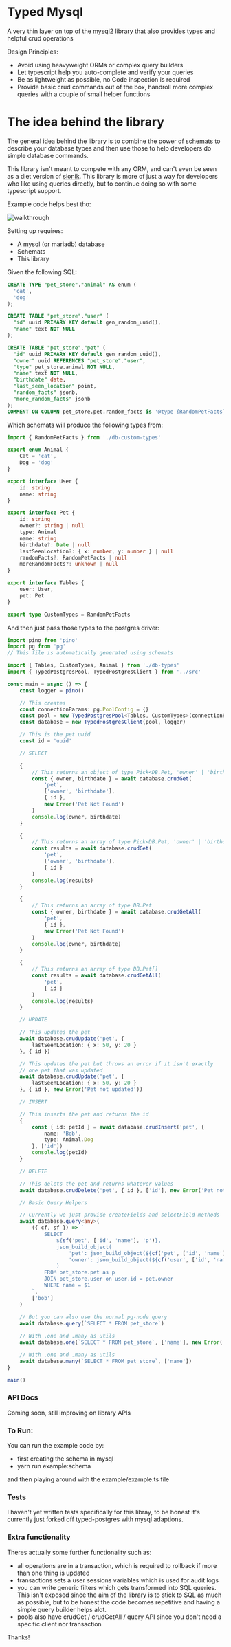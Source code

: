 # Typed Mysql

A very thin layer on top of the [mysql2](https://www.npmjs.com/package/mysql2) library that also provides types and helpful crud operations

Design Principles:

- Avoid using heavyweight ORMs or complex query builders
- Let typescript help you auto-complete and verify your queries
- Be as lightweight as possible, no Code inspection is required
- Provide basic crud commands out of the box, handroll more complex queries with a couple of small helper functions

# The idea behind the library

The general idea behind the library is to combine the power of [schemats](https://github.com/vramework/schemats)
to describe your database types and then use those to help developers do simple database commands.

This library isn't meant to compete with any ORM, and can't even be seen as a diet version of [slonik](https://github.com/gajus/slonik). This library is more of just a way for developers who like using queries directly, but to continue doing so with some typescript support.

Example code helps best tho:

![walkthrough](./walkthrough.gif)

Setting up requires:

- A mysql (or mariadb) database
- Schemats
- This library

Given the following SQL:

```sql
CREATE TYPE "pet_store"."animal" AS enum (
  'cat',
  'dog'
);

CREATE TABLE "pet_store"."user" (
  "id" uuid PRIMARY KEY default gen_random_uuid(),
  "name" text NOT NULL
);

CREATE TABLE "pet_store"."pet" (
  "id" uuid PRIMARY KEY default gen_random_uuid(),
  "owner" uuid REFERENCES "pet_store"."user",
  "type" pet_store.animal NOT NULL,
  "name" text NOT NULL,
  "birthdate" date,
  "last_seen_location" point,
  "random_facts" jsonb,
  "more_random_facts" jsonb
);
COMMENT ON COLUMN pet_store.pet.random_facts is '@type {RandomPetFacts}';
```

Which schemats will produce the following types from:

```typescript
import { RandomPetFacts } from './db-custom-types'

export enum Animal {
    Cat = 'cat',
    Dog = 'dog' 
}

export interface User { 
    id: string
    name: string 
}

export interface Pet { 
    id: string
    owner?: string | null
    type: Animal
    name: string
    birthdate?: Date | null
    lastSeenLocation?: { x: number, y: number } | null
    randomFacts?: RandomPetFacts | null
    moreRandomFacts?: unknown | null 
}

export interface Tables {
    user: User,
    pet: Pet
}

export type CustomTypes = RandomPetFacts
```


And then just pass those types to the postgres driver:

```typescript
import pino from 'pino'
import pg from 'pg'
// This file is automatically generated using schemats

import { Tables, CustomTypes, Animal } from './db-types'
import { TypedPostgresPool, TypedPostgresClient } from '../src'

const main = async () => {
    const logger = pino()

    // This creates 
    const connectionParams: pg.PoolConfig = {}
    const pool = new TypedPostgresPool<Tables, CustomTypes>(connectionParams, logger)
    const database = new TypedPostgresClient(pool, logger)

    // This is the pet uuid
    const id = 'uuid'

    // SELECT

    {
        // This returns an object of type Pick<DB.Pet, 'owner' | 'birthdate'>
        const { owner, birthdate } = await database.crudGet(
            'pet', 
            ['owner', 'birthdate'], 
            { id }, 
            new Error('Pet Not Found')
        )
        console.log(owner, birthdate)
    }

    {
        // This returns an array of type Pick<DB.Pet, 'owner' | 'birthdate'>[]
        const results = await database.crudGet(
            'pet', 
            ['owner', 'birthdate'], 
            { id }
        )
        console.log(results)
    }

    {
        // This returns an array of type DB.Pet
        const { owner, birthdate } = await database.crudGetAll(
            'pet', 
            { id },
            new Error('Pet Not Found')
        )
        console.log(owner, birthdate)
    }

    {
        // This returns an array of type DB.Pet[]
        const results = await database.crudGetAll(
            'pet', 
            { id }
        )
        console.log(results)
    }

    // UPDATE

    // This updates the pet
    await database.crudUpdate('pet', {
        lastSeenLocation: { x: 50, y: 20 }
    }, { id })

    // This updates the pet but throws an error if it isn't exactly
    // one pet that was updated
    await database.crudUpdate('pet', {
        lastSeenLocation: { x: 50, y: 20 }
    }, { id }, new Error('Pet not updated'))

    // INSERT

    // This inserts the pet and returns the id
    {
        const { id: petId } = await database.crudInsert('pet', {
            name: 'Bob',
            type: Animal.Dog
        }, ['id'])
        console.log(petId)
    }

    // DELETE

    // This delets the pet and returns whatever values
    await database.crudDelete('pet', { id }, ['id'], new Error('Pet not Found'))

    // Basic Query Helpers

    // Currently we just provide createFields and selectField methods
    await database.query<any>(
        ({ cf, sf }) => `
            SELECT 
                ${sf('pet', ['id', 'name'], 'p')}, 
                json_build_object(
                    'pet': json_build_object(${cf('pet', ['id', 'name'], 'p')}),
                    'owner': json_build_object(${cf('user', ['id', 'name'])})
                )
            FROM pet_store.pet as p
            JOIN pet_store.user on user.id = pet.owner
            WHERE name = $1
        `,
        ['bob']
    )
    
    // But you can also use the normal pg-node query
    await database.query(`SELECT * FROM pet_store`)

    // With .one and .many as utils
    await database.one(`SELECT * FROM pet_store`, ['name'], new Error('Not Found'))

    // With .one and .many as utils
    await database.many(`SELECT * FROM pet_store`, ['name'])
}

main()
```

### API Docs

Coming soon, still improving on library APIs

### To Run:

You can run the example code by:

- first creating the schema in mysql
- yarn run example:schema

and then playing around with the example/example.ts file

### Tests

I haven't yet written tests specifically for this libray, to be honest it's currently just forked
off typed-postgres with mysql adaptions.

### Extra functionality

Theres actually some further functionality such as:
 - all operations are in a transaction, which is required to rollback if more than one thing is updated
 - transactions sets a user sessions variables which is used for audit logs
 - you can write generic filters which gets transformed into SQL queries. This isn't
  exposed since the aim of the library is to stick to SQL as much as possible, but
  to be honest the code becomes repetitive and having a simple query builder helps alot.
 - pools also have crudGet / crudGetAll / query API since you don't need a specific client nor transaction

Thanks!
